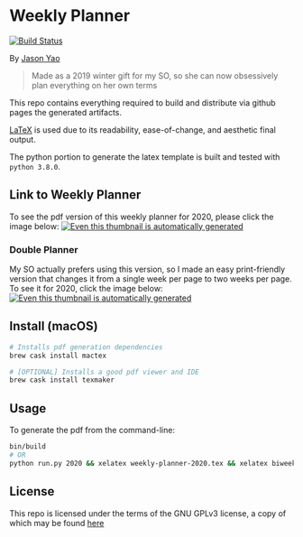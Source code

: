 # Weekly Planner
[![Build Status](https://travis-ci.org/JasonYao/weekly-planner.svg?branch=source)](https://travis-ci.org/JasonYao/weekly-planner)

By [Jason Yao](https://github.com/JasonYao/weekly-planner)

> Made as a 2019 winter gift for my SO, so she can now obsessively plan everything on her own terms

This repo contains everything required to build and
distribute via github pages the generated artifacts.

[LaTeX](https://www.latex-project.org) is used due to its readability,
ease-of-change, and aesthetic final output.

The python portion to generate the latex template is built and
tested with `python 3.8.0`.

## Link to Weekly Planner
To see the pdf version of this weekly planner for 2020, please click the image below:
[![Even this thumbnail is automatically generated](https://www.jasonyao.com/weekly-planner/2020.png)
](https://www.jasonyao.com/weekly-planner/2020.pdf)

### Double Planner
My SO actually prefers using this version, so I made an easy print-friendly version
that changes it from a single week per page to two weeks per page. To see it for 2020,
click the image below:
[![Even this thumbnail is automatically generated](https://www.jasonyao.com/weekly-planner/double/2020.png)
](https://www.jasonyao.com/weekly-planner/double/2020.pdf)

## Install (macOS)
```sh
# Installs pdf generation dependencies
brew cask install mactex

# [OPTIONAL] Installs a good pdf viewer and IDE
brew cask install texmaker
```

## Usage
To generate the pdf from the command-line:
```sh
bin/build
# OR
python run.py 2020 && xelatex weekly-planner-2020.tex && xelatex biweekly-print-version-2020.tex
```

## License
This repo is licensed under the terms of the GNU GPLv3 license,
a copy of which may be found [here](LICENSE)
